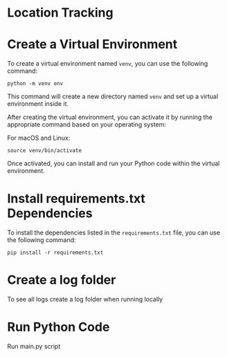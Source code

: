 # Location Tracking

# Create a Virtual Environment
To create a virtual environment named `venv`, you can use the following command:

```shell
python -m venv env
```

This command will create a new directory named `venv` and set up a virtual environment inside it.

After creating the virtual environment, you can activate it by running the appropriate command based on your operating system:

For macOS and Linux:
```shell
source venv/bin/activate
```

Once activated, you can install and run your Python code within the virtual environment.

# Install requirements.txt Dependencies
To install the dependencies listed in the `requirements.txt` file, you can use the following command:

```shell
pip install -r requirements.txt
```

# Create a log folder
To see all logs create a log folder when running locally

# Run Python Code
Run main.py script
